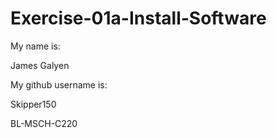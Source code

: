 # Exercise-01a-Install-Software
My name is:

James Galyen

My github username is:

Skipper150

BL-MSCH-C220
